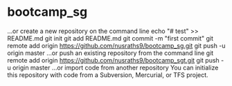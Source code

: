 # bootcamp_sg
…or create a new repository on the command line
echo "# test" >> README.md
git init
git add README.md
git commit -m "first commit"
git remote add origin https://github.com/nusraths9/bootcamp_sg.git
git push -u origin master
…or push an existing repository from the command line
git remote add origin https://github.com/nusraths9/bootcamp_sgt.git
git push -u origin master
…or import code from another repository
You can initialize this repository with code from a Subversion, Mercurial, or TFS project.
